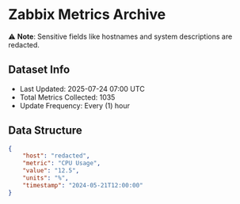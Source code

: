 # Zabbix Metrics Archive

⚠️ **Note**: Sensitive fields like hostnames and system descriptions are redacted.

## Dataset Info
- Last Updated: 2025-07-24 07:00 UTC
- Total Metrics Collected: 1035
- Update Frequency: Every (1) hour

## Data Structure
```json
{
    "host": "redacted",
    "metric": "CPU Usage",
    "value": "12.5",
    "units": "%",
    "timestamp": "2024-05-21T12:00:00"
}
```
